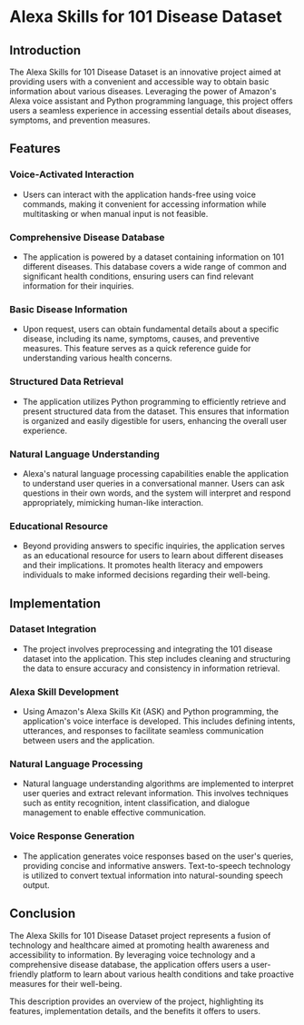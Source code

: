 # Alexa Skills for 101 Disease Dataset

## Introduction

The Alexa Skills for 101 Disease Dataset is an innovative project aimed at providing users with a convenient and accessible way to obtain basic information about various diseases. Leveraging the power of Amazon's Alexa voice assistant and Python programming language, this project offers users a seamless experience in accessing essential details about diseases, symptoms, and prevention measures.

## Features

### Voice-Activated Interaction
- Users can interact with the application hands-free using voice commands, making it convenient for accessing information while multitasking or when manual input is not feasible.

### Comprehensive Disease Database
- The application is powered by a dataset containing information on 101 different diseases. This database covers a wide range of common and significant health conditions, ensuring users can find relevant information for their inquiries.

### Basic Disease Information
- Upon request, users can obtain fundamental details about a specific disease, including its name, symptoms, causes, and preventive measures. This feature serves as a quick reference guide for understanding various health concerns.

### Structured Data Retrieval
- The application utilizes Python programming to efficiently retrieve and present structured data from the dataset. This ensures that information is organized and easily digestible for users, enhancing the overall user experience.

### Natural Language Understanding
- Alexa's natural language processing capabilities enable the application to understand user queries in a conversational manner. Users can ask questions in their own words, and the system will interpret and respond appropriately, mimicking human-like interaction.

### Educational Resource
- Beyond providing answers to specific inquiries, the application serves as an educational resource for users to learn about different diseases and their implications. It promotes health literacy and empowers individuals to make informed decisions regarding their well-being.

## Implementation

### Dataset Integration
- The project involves preprocessing and integrating the 101 disease dataset into the application. This step includes cleaning and structuring the data to ensure accuracy and consistency in information retrieval.

### Alexa Skill Development
- Using Amazon's Alexa Skills Kit (ASK) and Python programming, the application's voice interface is developed. This includes defining intents, utterances, and responses to facilitate seamless communication between users and the application.

### Natural Language Processing
- Natural language understanding algorithms are implemented to interpret user queries and extract relevant information. This involves techniques such as entity recognition, intent classification, and dialogue management to enable effective communication.

### Voice Response Generation
- The application generates voice responses based on the user's queries, providing concise and informative answers. Text-to-speech technology is utilized to convert textual information into natural-sounding speech output.

## Conclusion

The Alexa Skills for 101 Disease Dataset project represents a fusion of technology and healthcare aimed at promoting health awareness and accessibility to information. By leveraging voice technology and a comprehensive disease database, the application offers users a user-friendly platform to learn about various health conditions and take proactive measures for their well-being.

This description provides an overview of the project, highlighting its features, implementation details, and the benefits it offers to users.
